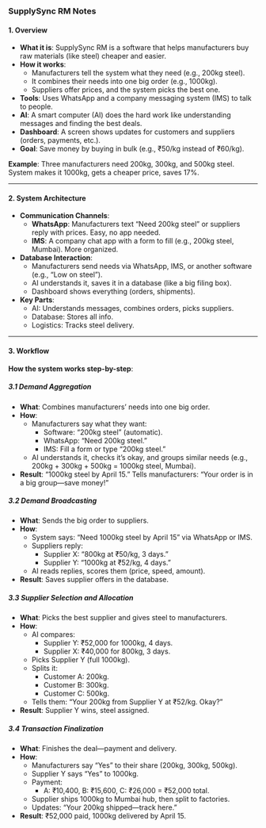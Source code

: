 ### SupplySync RM Notes

#### 1. Overview

- **What it is**: SupplySync RM is a software that helps manufacturers buy raw materials (like steel) cheaper and easier.
- **How it works**:
    - Manufacturers tell the system what they need (e.g., 200kg steel).
    - It combines their needs into one big order (e.g., 1000kg).
    - Suppliers offer prices, and the system picks the best one.
- **Tools**: Uses WhatsApp and a company messaging system (IMS) to talk to people.
- **AI**: A smart computer (AI) does the hard work like understanding messages and finding the best deals.
- **Dashboard**: A screen shows updates for customers and suppliers (orders, payments, etc.).
- **Goal**: Save money by buying in bulk (e.g., ₹50/kg instead of ₹60/kg).

**Example**: Three manufacturers need 200kg, 300kg, and 500kg steel. System makes it 1000kg, gets a cheaper price, saves 17%.

---

#### 2. System Architecture

- **Communication Channels**:
    - **WhatsApp**: Manufacturers text “Need 200kg steel” or suppliers reply with prices. Easy, no app needed.
    - **IMS**: A company chat app with a form to fill (e.g., 200kg steel, Mumbai). More organized.
- **Database Interaction**:
    - Manufacturers send needs via WhatsApp, IMS, or another software (e.g., “Low on steel”).
    - AI understands it, saves it in a database (like a big filing box).
    - Dashboard shows everything (orders, shipments).
- **Key Parts**:
    - AI: Understands messages, combines orders, picks suppliers.
    - Database: Stores all info.
    - Logistics: Tracks steel delivery.

---

#### 3. Workflow

**How the system works step-by-step**:

##### 3.1 Demand Aggregation

- **What**: Combines manufacturers’ needs into one big order.
- **How**:
    - Manufacturers say what they want:
        - Software: “200kg steel” (automatic).
        - WhatsApp: “Need 200kg steel.”
        - IMS: Fill a form or type “200kg steel.”
    - AI understands it, checks it’s okay, and groups similar needs (e.g., 200kg + 300kg + 500kg = 1000kg steel, Mumbai).
- **Result**: “1000kg steel by April 15.” Tells manufacturers: “Your order is in a big group—save money!”

##### 3.2 Demand Broadcasting

- **What**: Sends the big order to suppliers.
- **How**:
    - System says: “Need 1000kg steel by April 15” via WhatsApp or IMS.
    - Suppliers reply:
        - Supplier X: “800kg at ₹50/kg, 3 days.”
        - Supplier Y: “1000kg at ₹52/kg, 4 days.”
    - AI reads replies, scores them (price, speed, amount).
- **Result**: Saves supplier offers in the database.

##### 3.3 Supplier Selection and Allocation

- **What**: Picks the best supplier and gives steel to manufacturers.
- **How**:
    - AI compares:
        - Supplier Y: ₹52,000 for 1000kg, 4 days.
        - Supplier X: ₹40,000 for 800kg, 3 days.
    - Picks Supplier Y (full 1000kg).
    - Splits it:
        - Customer A: 200kg.
        - Customer B: 300kg.
        - Customer C: 500kg.
    - Tells them: “Your 200kg from Supplier Y at ₹52/kg. Okay?”
- **Result**: Supplier Y wins, steel assigned.

##### 3.4 Transaction Finalization

- **What**: Finishes the deal—payment and delivery.
- **How**:
    - Manufacturers say “Yes” to their share (200kg, 300kg, 500kg).
    - Supplier Y says “Yes” to 1000kg.
    - Payment:
        - A: ₹10,400, B: ₹15,600, C: ₹26,000 = ₹52,000 total.
    - Supplier ships 1000kg to Mumbai hub, then split to factories.
    - Updates: “Your 200kg shipped—track here.”
- **Result**: ₹52,000 paid, 1000kg delivered by April 15.